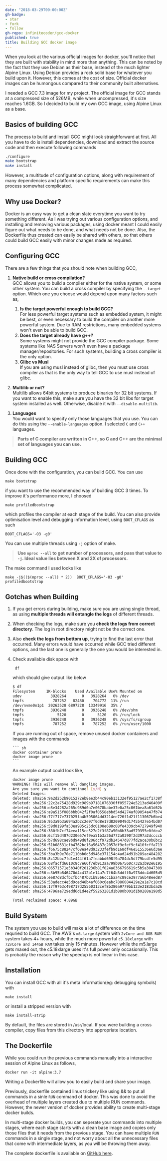 ```yaml
---
date: "2018-03-29T00:00:00Z"
gh-badge:
- star
- fork
- follow
gh-repo: infinitecoder/gcc-docker
published: true
title: Building GCC docker image
---
```


When you look at the various official images for docker, you'll notice that they are built with stability in mind more than anything. This can be noted by the fact that they use Debian as their base, instead of the much lighter Alpine Linux. Using Debian provides a rock solid base for whatever you build upon it. However, this comes at the cost of size. Official docker images can be humongous compared to their community built alternatives.

I needed a GCC 7.3 image for my project. The official image for GCC stands at a compressed size of 526MB, while when uncompressed, it's size reaches 1.6GB. So I decided to build my own GCC image, using Alpine Linux as a base.


## Basics of building GCC
The process to build and install GCC might look straighforward at first. All you have to do is install dependencies, download and extract the source code and then execute following commands
``` sh
./configure
make bootstrap
make install
```

However, a multitude of configuration options, along with requirement of many dependencies and platform specific requirements can make this process somewhat complicated.

## Why use Docker?
Docker is an easy way to get a clean slate everytime you want to try something different. As I was trying out various configuration options, and installing and removing various packages, using docker meant I could easily figure out what needs to be done, and what needs not be done.
Also, the Dockerfile thus created can easily be shared with others, so that others could build GCC easily with minor changes made as required.

## Configuring GCC
There are a few things that you should note when building GCC,

1. **Native build or cross compilation?**  
GCC allows you to build a compiler either for the native system, or some other system. You can build a cross compiler by specifying the `--target` option. Which one you choose would depend upon many factors such as,
   1. **Is the target powerful enough to build GCC?**  
For less powerful target systems such as embedded system, it might be best, or even necessary to build the compiler on another more powerful system. Due to RAM restrictions, many embedded systems won't even be able to build GCC.
   2. **Does the target already have g++?**  
Some systems might not provide the GCC compiler package. Some systems like NAS Servers won't even have a package manager/repositories. For such systems, building a cross compiler is the only option.
   3. **Glibc vs Musl**  
If you are using musl instead of glibc, then you must use cross compiler as that is the only way to tell GCC to use musl instead of glibc.

2. **Multilib or not?**  
Multilib allows 64bit systems to produce binaries for 32 bit systems. If you want to enable this, make sure you have the 32 bit libs for target system installed as well. Otherwise, disable it with `--disable-multilib`.

3. **Languages**  
You would want to specify only those languages that you use. You can do this using the `--enable-languages` option. I selected `C` and `C++` languages.  

> **Parts of C compiler are written in C++, so C and C++ are the minimal set of languages you can use.**

## Building GCC
Once done with the configuration, you can build GCC. You can use

    make bootstrap
    
if you want to use the recommended way of building GCC 3 times. To improve it's performance more, I choosed

    make profiledbootstrap
    
which profiles the compiler at each stage of the build.
You can also provide optimisation level and debugging information level, using `BOOT_CFLAGS` as such

    BOOT_CFLAGS='-O3 -g0'
    
You can use multiple threads using `-j` option of make.

> **Use `nproc --all` to get number of processors, and pass that value to `-j`. Ideal value lies between X and 2X of processors.**

The make command I used looks like

    make -j$(($(nproc --all) * 2))  BOOT_CFLAGS='-O3 -g0' profiledbootstrap

## Gotchas when Building
1. If you get errors during building, make sure you are using single thread, as using **multiple threads will entangle the logs** of different threads.
2. When checking the logs, make sure you **check the logs from correct directory**. The log in root directory might not be the correct one. 
3. Also **check the logs from bottom up**, trying to find the last error that occurred. Many errors would have occurred while GCC tried different options, and the last one is generally the one you would be interested in.
4. Check available disk space with

        df
       
    which should give output like below
    
    ``` sh
    $ df
    Filesystem     1K-blocks    Used Available Use% Mounted on
    udev             3928264       0   3928264   0% /dev
    tmpfs             787252   82480    704772  11% /run
    /dev/nvme0n1p1  20263528 6897228  13349916  35% /
    tmpfs            3936248       0   3936248   0% /dev/shm
    tmpfs               5120       0      5120   0% /run/lock
    tmpfs            3936248       0   3936248   0% /sys/fs/cgroup
    tmpfs             787252       0    787252   0% /run/user/1000
    ```
    
    If you are running out of space, remove unused docker containers and images with the commands
    
       ``` sh
       docker container prune
       docker image prune
       ```
    
    
    An example output could look like,
    
    ``` sh
    docker image prune
    WARNING! This will remove all dangling images.
    Are you sure you want to continue? [y/N] y
    Deleted Images:
    deleted: sha256:9a2d252b9015272eb8ee3b44c90eb13132ef95127ae2cf1738f3770b0a1e3491
    deleted: sha256:22c2a75428d929c989b97181076330ff055724e5213ad46409fd1d09e6e1eb5c
    deleted: sha256:e8e34282a265c989d0a7e0678babe37e0a25c061bea8a61d62bbaad85b8d1fe0
    deleted: sha256:a9a515f086bbb042f2f0af0558ebbd54d4274af89054a47fb744b89a3ff9abf1
    deleted: sha256:77f717e737025fa4b595064dd3214ee726f1d21f113067b6be4a8ee772fd80bd
    deleted: sha256:953a9b3a694a2b2c2e97f0d8e17d8209049d17455427e54bd074f60a043cfe71
    deleted: sha256:59d0199fa53ea985c25dc0108e688c08fe4339cb4727949f940cda7085a48d7a
    deleted: sha256:380fb7cf74eea115cc527e2f3f87a50b8b33ad579355e0fdea21439b8a98b677
    deleted: sha256:6cf15d487d230e57ef9ea51b3a26d772a0390f2d397a2dccccb95eaf3fc356db
    deleted: sha256:b7d698cae9bd949d8f206dcf972db24547d877fd2ace30b6bc22f9e3337973d1
    deleted: sha256:51b68531cfb4762bc16a56437c2057df9efef9cf410fcffa713b6378875238fa
    deleted: sha256:f6675c88247cf68ea48d93233fefb9d168df46e515536e6d3ae0b7547708721c
    deleted: sha256:3ba3b9e70e7110bb0d5d946e371154c4ad24d91b289ac484282cce51ddcd4904
    deleted: sha256:8c12bbc7fd1e444f61a7feabbd698f9a784dc5df79bcdfe5d958aeaefd5beffa
    deleted: sha256:68facfd6610c8c7e66f7eb913aa799b067560c732a3b92e6195d003bf225a569
    deleted: sha256:86571571e5b340f201236b81f024a8366796619c5b5a3047309219c6980d7e3a
    deleted: sha256:c3b95b846470d4c412b1e14a7c7f64b3ddff0a973ddc4d605d51fcd6eb356884
    deleted: sha256:ee87d8dcfbcfbc487b31b9566cc1baa4c89ce3977a6b48eed87df102c4201af7
    deleted: sha256:53adecc4e5d9ced48b4af060c6eabc7886084429e2a1e7c18cdc322a5a5b2062
    deleted: sha256:17f9763c498717d25560313cef8b380a9779bb123e2183bda26cdcbacc25339d
    deleted: sha256:4796ae729edd6d1d4e2f59263281d1b880b001d1b0288a198d5ff9f726761cf5

    Total reclaimed space: 4.89GB
    ```
    
## Build System
The system you use to build will make a lot of difference on the time requried to build GCC. The AWS's `m5.large` system with `2vCore and 8GB RAM` system takes 4+ hours, while the much more powerful `c5.18xlarge` with `72vCore and 144GB RAM` takes only 15 minutes. However while the m5.large gets maxed out, the c5.18xlarge uses it's full power only occasionally. This is probably the reason why the speedup is not linear in this case.

## Installation
You can install GCC with all it's meta information(eg: debugging symbols) with

    make install
    
or install a stripped version with

    make install-strip
    
By default, the files are stored in /usr/local. If you were building a cross compiler, copy files from this directory into appropriate location.

## The Dockerfile
While you could run the previous commands manually into a interactive session of Alpine Linux as follows,

    docker run -it alpine:3.7
    
Writing a Dockerfile will allow you to easily build and share your image.

Previously, dockerfile contained linux trickery like using && to put all commands in a sinle `RUN` command of docker. This was done to avoid the overhead of multiple layers created due to multiple RUN commands. However, the newer version of docker provides ability to create multi-stage docker builds.

In multi-stage docker builds, you can seperate your commands into multiple stages, where each stage starts with a clean base image and copies only those files that it needs from the previous stage. You can have multiple `RUN` commands in a single stage, and not worry about all the unnecessary files that come with intermediate layers, as you will be throwing them away.

The complete dockerfile is available on [GitHub here](https://github.com/InfiniteCoder/gcc-docker).
